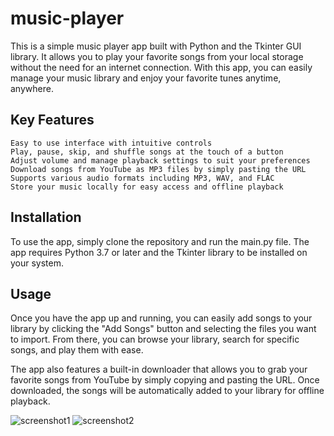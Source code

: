 # music-player

This is a simple music player app built with Python and the Tkinter GUI library. It allows you to play your favorite songs from your local storage without the need for an internet connection. With this app, you can easily manage your music library and enjoy your favorite tunes anytime, anywhere.

## Key Features

    Easy to use interface with intuitive controls
    Play, pause, skip, and shuffle songs at the touch of a button
    Adjust volume and manage playback settings to suit your preferences
    Download songs from YouTube as MP3 files by simply pasting the URL
    Supports various audio formats including MP3, WAV, and FLAC
    Store your music locally for easy access and offline playback

## Installation

To use the app, simply clone the repository and run the main.py file. The app requires Python 3.7 or later and the Tkinter library to be installed on your system.

## Usage

Once you have the app up and running, you can easily add songs to your library by clicking the "Add Songs" button and selecting the files you want to import. From there, you can browse your library, search for specific songs, and play them with ease.

The app also features a built-in downloader that allows you to grab your favorite songs from YouTube by simply copying and pasting the URL. Once downloaded, the songs will be automatically added to your library for offline playback.

![screenshot1](https://user-images.githubusercontent.com/59984623/236862132-1eef7246-20aa-4b29-93a3-daeba30f6540.PNG)
![screenshot2](https://user-images.githubusercontent.com/59984623/236862162-47190d7e-175a-41c5-bf8d-2618bbac991a.PNG)
